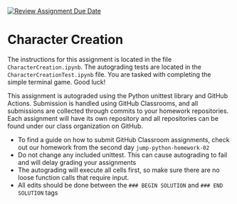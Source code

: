 [![Review Assignment Due Date](https://classroom.github.com/assets/deadline-readme-button-22041afd0340ce965d47ae6ef1cefeee28c7c493a6346c4f15d667ab976d596c.svg)](https://classroom.github.com/a/b4NmTJIh)
# Character Creation
The instructions for this assignment is located in the file `CharacterCreation.ipynb`. The autograding tests are located in the `CharacterCreationTest.ipynb` file. You are tasked with completing the simple terminal game. Good luck!

This assignment is autograded using the Python unittest library and GitHub Actions. Submission is handled using GitHub Classrooms, and all submissions are collected through commits to your homework repositories. Each assignment will have its own repository and all repositories can be found under our class organization on GitHub.
- To find a guide on how to submit GitHub Classroom assignments, check out our homework from the second day `jump-python-homework-02`
- Do not change any included unittest. This can cause autograding to fail and will delay grading your assignments
- The autograding will execute all cells first, so make sure there are no loose function calls that require input.
- All edits should be done between the `### BEGIN SOLUTION` and `### END SOLUTION` tags
